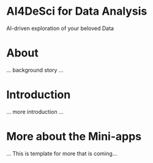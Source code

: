 # AI4DeSci for Data Analysis
AI-driven exploration of your beloved Data


# About 
... background story ...

# Introduction
... more introduction ...

# More about the Mini-apps
... This is template for more that is coming...
